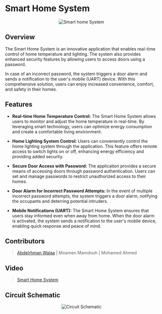 # Smart Home System

<p align="center">
  <img src="https://github.com/AbdelrhmanWalaa/NTI-Embedded_Systems_Program/assets/44446382/d65b8993-8ad0-482d-b820-9c9916db2678" alt="Smart home System">
</p>

## Overview

The Smart Home System is an innovative application that enables real-time control of home temperature and lighting. The system also provides enhanced security features by allowing users to access doors using a password. 

In case of an incorrect password, the system triggers a door alarm and sends a notification to the user's mobile (UART) device. With this comprehensive solution, users can enjoy increased convenience, comfort, and safety in their homes.

## Features

- **Real-time Home Temperature Control:** The Smart Home System allows users to monitor and adjust the home temperature in real-time. By leveraging smart technology, users can optimize energy consumption and create a comfortable living environment.

- **Home Lighting System Control:** Users can conveniently control the home lighting system through the application. This feature offers remote access to switch lights on or off, enhancing energy efficiency and providing added security.

- **Secure Door Access with Password:** The application provides a secure means of accessing doors through password authentication. Users can set and manage passwords to restrict unauthorized access to their homes.

- **Door Alarm for Incorrect Password Attempts:** In the event of multiple incorrect password attempts, the system triggers a door alarm, notifying the occupants and deterring potential intruders.

- **Mobile Notifications (UART):** The Smart Home System ensures that users stay informed even when away from home. When the door alarm is activated, the system sends a notification to the user's mobile device, enabling quick response and peace of mind.

## Contributors

> [Abdelrhman Walaa](https://github.com/AbdelrhmanWalaa) |
> Moamen Mamdouh |
> Mohamed Ahmed

## Video
> [Smart Home System](https://drive.google.com/file/d/1SXWeAhk9P6mm7RKe9La4XVz1osWHkWwN/view?usp=sharing)

## Circuit Schematic

<p align="center">
  <img src="https://github.com/AbdelrhmanWalaa/NTI-Embedded_Systems_Program/assets/44446382/e893b10d-204e-4257-8d45-5cf31ca82fa2" alt="Circuit Schematic">
</p>
